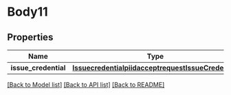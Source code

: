 # Body11

## Properties
Name | Type | Description | Notes
------------ | ------------- | ------------- | -------------
**issue_credential** | [**IssuecredentialpiidacceptrequestIssueCredential**](IssuecredentialpiidacceptrequestIssueCredential.md) |  | 

[[Back to Model list]](../README.md#documentation-for-models) [[Back to API list]](../README.md#documentation-for-api-endpoints) [[Back to README]](../README.md)


